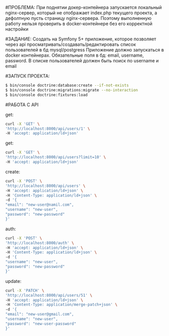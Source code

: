 #ПРОБЛЕМА:
При поднятии докер-контейнера запускается локальный nginx-сервер,
который не отображает index.php текущего проекта,
а дефолтную пусть страницу nginx-сервера. Поэтому выполненную работу нельзя проверить
в docker-контейнере без его корректной настройки

#ЗАДАНИЕ:
Создать на Symfony 5+ приложение, которое позволяет через api просматривать/создавать/редактировать
список пользователей в бд mysql/postgress
Приложение должно запускаться в docker контейнерах. Обязательные поля в бд:
email, username, password. В списке пользователей должен быть поиск по username и email

#ЗАПУСК ПРОЕКТА:
```sh
$ bin/console doctrine:database:create --if-not-exists
$ bin/console doctrine:migrations:migrate --no-interaction
$ bin/console doctrine:fixtures:load
```

#РАБОТА С API

get:
```sh
curl -X 'GET' \
'http://localhost:8000/api/users/1' \
-H 'accept: application/ld+json'
```

get:
```sh
curl -X 'GET' \
'http://localhost:8000/api/users?limit=10' \
-H 'accept: application/ld+json'
```

create:
```sh
curl -X 'POST' \
'http://localhost:8000/api/users' \
-H 'accept: application/ld+json' \
-H 'Content-Type: application/ld+json' \
-d '{
"email": "new-user@namil.com",
"username": "new-user",
"password": "new-password"
}'
```

auth:
```sh
curl -X 'POST' \
'http://localhost:8000/auth' \
-H 'accept: application/ld+json' \
-H 'Content-Type: application/ld+json' \
-d '{
"username": "new-user",
"password": "new-password"
}'
```

update:
```sh
curl -X 'PATCH' \
'http://localhost:8000/api/users/51' \
-H 'accept: application/ld+json' \
-H 'Content-Type: application/merge-patch+json' \
-d '{
"email": "new-user@gmail.com",
"username": "new-user",
"password": "new-user-password"
}'
```
